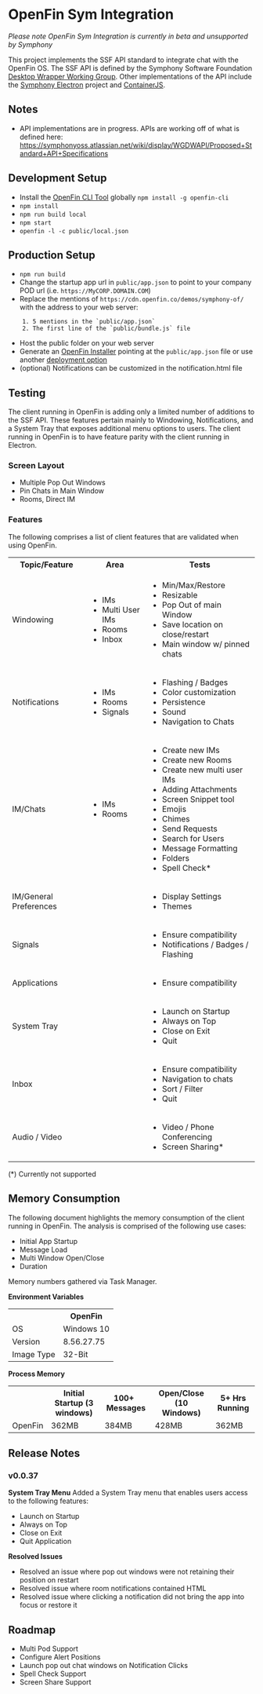 # OpenFin Sym Integration

*Please note OpenFin Sym Integration is currently in beta and unsupported by Symphony*

This project implements the SSF API standard to integrate chat with the OpenFin OS. The SSF API is defined by the Symphony Software Foundation [Desktop Wrapper Working Group](https://symphonyoss.atlassian.net/wiki/spaces/WGDWAPI/pages).  Other implementations of the API include the [Symphony Electron](https://github.com/symphonyoss/SymphonyElectron/) project and [ContainerJS](https://github.com/symphonyoss/ContainerJS).


## Notes
- API implementations are in progress.  APIs are working off of what is defined here: https://symphonyoss.atlassian.net/wiki/display/WGDWAPI/Proposed+Standard+API+Specifications

## Development Setup
- Install the [OpenFin CLI Tool](https://github.com/openfin/openfin-cli) globally `npm install -g openfin-cli`
- `npm install`
- `npm run build local`
- `npm start`
- `openfin -l -c public/local.json`

## Production Setup
- `npm run build`
- Change the startup app url in `public/app.json` to point to your company POD url (i.e. `https://MyCORP.DOMAIN.COM`)
- Replace the mentions of `https://cdn.openfin.co/demos/symphony-of/` with the address to your web server: 
~~~~
    1. 5 mentions in the `public/app.json`
    2. The first line of the `public/bundle.js` file
~~~~
- Host the public folder on your web server
- Generate an [OpenFin Installer](https://install.openfin.co/) pointing at the `public/app.json` file or use another [deployment option](https://openfin.co/options/)
- (optional) Notifications can be customized in the notification.html file

## Testing
The client running in OpenFin is adding only a limited number of additions to the SSF API. These features pertain mainly to Windowing, Notifications, and a System Tray that exposes additional menu options to users. The client running in OpenFin is to have feature parity with the client running in Electron.

### Screen Layout
- Multiple Pop Out Windows
- Pin Chats in Main Window
- Rooms, Direct IM

### Features
The following comprises a list of client features that are validated when using OpenFin. 
<table>
<tr><th>Topic/Feature</th><th>Area</th><th>Tests</th></tr>
<tr><td>Windowing</td>
<td><ul>
  <li>IMs</li><li>Multi User IMs</li><li>Rooms</li><li>Inbox</li>
</ul></td>
<td><ul>
  <li>Min/Max/Restore</li><li>Resizable</li><li>Pop Out of main Window</li><li>Save location on close/restart</li><li>Main window w/ pinned chats</li>
</td></tr>
<tr><td>Notifications</td>
<td><ul>
  <li>IMs</li><li>Rooms</li><li>Signals</li>
</ul></td>
<td><ul>
  <li>Flashing / Badges</li><li>Color customization</li><li>Persistence</li><li>Sound</li><li>Navigation to Chats</li>
</td></tr>
<tr><td>IM/Chats</td>
<td><ul>
  <li>IMs</li><li>Rooms</li>
</ul></td>
<td><ul>
  <li>Create new IMs</li><li>Create new Rooms</li><li>Create new multi user IMs</li><li>Adding Attachments</li><li>Screen Snippet tool</li><li>Emojis</li><li>Chimes</li><li>Send Requests</li><li>Search for Users</li><li>Message Formatting</li><li>Folders</li><li>Spell Check*</li>
</td></tr>
<tr><td>IM/General Preferences</td><td></td>
<td><ul>
  <li>Display Settings</li><li>Themes</li>
</td></tr>
<tr><td>Signals</td><td></td>
<td><ul>
  <li>Ensure compatibility</li><li>Notifications / Badges / Flashing</li>
</td></tr>
<tr><td>Applications</td><td></td>
<td><ul>
  <li>Ensure compatibility</li>
</td></tr>
<tr><td>System Tray</td><td></td>
<td><ul>
  <li>Launch on Startup</li><li>Always on Top</li><li>Close on Exit</li><li>Quit</li>
</td></tr>
<tr><td>Inbox</td><td></td>
<td><ul>
  <li>Ensure compatibility</li><li>Navigation to chats</li><li>Sort / Filter</li><li>Quit</li>
</td></tr>
<tr><td>Audio / Video</td><td></td>
<td><ul>
  <li>Video / Phone Conferencing</li><li>Screen Sharing*</li>
</td></tr>
</table>

(*) Currently not supported

## Memory Consumption
The following document highlights the memory consumption of the client running in OpenFin. The analysis is comprised of the following use cases:
* Initial App Startup
* Message Load
* Multi Window Open/Close
* Duration

Memory numbers gathered via Task Manager.

**Environment Variables**
<table>
<tr><th></th><th>OpenFin</th></tr>
<tr><td>OS</td><td>Windows 10</td>
<tr><td>Version</td><td>8.56.27.75</td>
<tr><td>Image Type</td><td>32-Bit</td>
</table>

**Process Memory**
<table>
<tr><th></th><th>Initial Startup (3 windows)</th><th>100+  Messages</th><th>Open/Close (10 Windows)</th><th>5+ Hrs 
 Running</th></tr>
<tr><td>OpenFin</td><td>362MB</td><td>384MB</td><td>428MB</td><td>362MB</td>
</table>

## Release Notes
### v0.0.37
**System Tray Menu**
Added a System Tray menu that enables users access to the following features:
* Launch on Startup
* Always on Top
* Close on Exit
* Quit Application

**Resolved Issues**
* Resolved an issue where pop out windows were not retaining their position on restart
* Resolved issue where room notifications contained HTML
* Resolved issue where clicking a notification did not bring the app into focus or restore it

## Roadmap
* Multi Pod Support
* Configure Alert Positions
* Launch pop out chat windows on Notification Clicks
* Spell Check Support
* Screen Share Support
